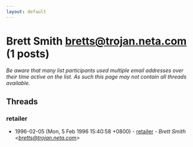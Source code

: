 ```yaml
---
layout: default
---
```


# Brett Smith <bretts@trojan.neta.com> (1 posts)

_Be aware that many list participants used multiple email addresses over their time active on the list. As such this page may not contain all threads available._

## Threads

### retailer
+ 1996-02-05 (Mon, 5 Feb 1996 15:40:58 +0800) - [retailer](/archive/1996/02/c0a3a6dd98178bbe94279778aaca1da56da56a269909151bc96950ea9c36bf29) - _Brett Smith \<bretts@trojan.neta.com\>_

